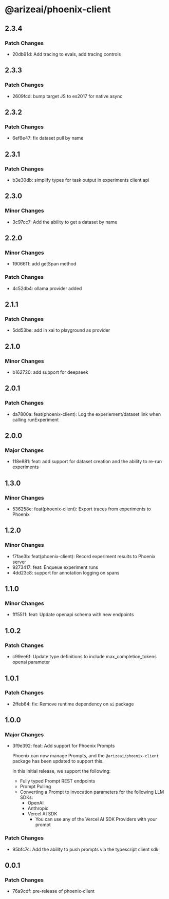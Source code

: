 # @arizeai/phoenix-client

## 2.3.4

### Patch Changes

- 20db91d: Add tracing to evals, add tracing controls

## 2.3.3

### Patch Changes

- 2609fcd: bump target JS to es2017 for native async

## 2.3.2

### Patch Changes

- 6ef8e47: fix dataset pull by name

## 2.3.1

### Patch Changes

- b3e30db: simplify types for task output in experiments client api

## 2.3.0

### Minor Changes

- 3c97cc7: Add the ability to get a dataset by name

## 2.2.0

### Minor Changes

- 1906611: add getSpan method

### Patch Changes

- 4c52db4: ollama provider added

## 2.1.1

### Patch Changes

- 5dd53be: add in xai to playground as provider

## 2.1.0

### Minor Changes

- b162720: add support for deepseek

## 2.0.1

### Patch Changes

- da7800a: feat(phoenix-client): Log the experiement/dataset link when calling runExperiment

## 2.0.0

### Major Changes

- 118e881: feat: add support for dataset creation and the ability to re-run experiments

## 1.3.0

### Minor Changes

- 536258e: feat(phoenix-client): Export traces from experiments to Phoenix

## 1.2.0

### Minor Changes

- f7fae3b: feat(phoenix-client): Record experiment results to Phoenix server
- 9273417: feat: Enqueue experiment runs
- 4dd23c8: support for annotation logging on spans

## 1.1.0

### Minor Changes

- fff5511: feat: Update openapi schema with new endpoints

## 1.0.2

### Patch Changes

- c99ee6f: Update type definitions to include max_completion_tokens openai parameter

## 1.0.1

### Patch Changes

- 2ffeb64: fix: Remove runtime dependency on `ai` package

## 1.0.0

### Major Changes

- 3f9e392: feat: Add support for Phoenix Prompts

  Phoenix can now manage Prompts, and the `@arizeai/phoenix-client` package has been updated to support this.

  In this initial release, we support the following:

  - Fully typed Prompt REST endpoints
  - Prompt Pulling
  - Converting a Prompt to invocation parameters for the following LLM SDKs:
    - OpenAI
    - Anthropic
    - Vercel AI SDK
      - You can use any of the Vercel AI SDK Providers with your prompt

### Patch Changes

- 95bfc7c: Add the ability to push prompts via the typescript client sdk

## 0.0.1

### Patch Changes

- 76a9cdf: pre-release of phoenix-client
